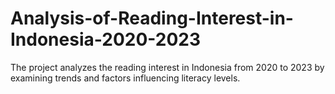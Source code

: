 # Analysis-of-Reading-Interest-in-Indonesia-2020-2023
The project analyzes the reading interest in Indonesia from 2020 to 2023 by examining trends and factors influencing literacy levels.

